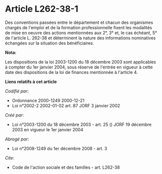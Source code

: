 # Article L262-38-1

Des conventions passées entre le département et chacun des organismes chargés de l'emploi et de la formation professionnelle
fixent les modalités de mise en oeuvre des actions mentionnées aux 2°, 3° et, le cas échéant, 5° de l'article L. 262-38 et
déterminent la nature des informations nominatives échangées sur la situation des bénéficiaires.

**Nota:**

Les dispositions de la loi 2003-1200 du 18 décembre 2003 sont applicables à compter du 1er janvier 2004, sous réserve de
l'entrée en vigueur à cette date des dispositions de la loi de finances mentionnée à l'article 4.

**Liens relatifs à cet article**

_Codifié par_:

  - Ordonnance 2000-1249 2000-12-21
  - Loi n°2002-2 2002-01-02 art. 87 JORF 3 janvier 2002

_Créé par_:

  - Loi n°2003-1200 du 18 décembre 2003 - art. 25 () JORF 19 décembre 2003 en vigueur le 1er janvier 2004

_Abrogé par_:

  - Loi n°2008-1249 du 1er décembre 2008 - art. 3

_Cite_:

  - Code de l'action sociale et des familles - art. L262-38
